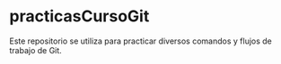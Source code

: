 # practicasCursoGit
Este repositorio se utiliza para practicar diversos comandos y flujos de trabajo de Git.